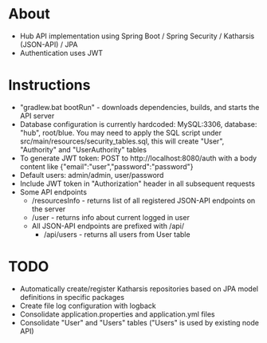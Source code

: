# About
* Hub API implementation using Spring Boot / Spring Security / Katharsis (JSON-API) / JPA
* Authentication uses JWT

# Instructions
* "gradlew.bat bootRun" - downloads dependencies, builds, and starts the API server
* Database configuration is currently hardcoded: MySQL:3306, database: "hub", root/blue.  You may need to apply the
SQL script under src/main/resources/security_tables.sql, this will create "User", "Authority" and "UserAuthority" tables
* To generate JWT token: POST to http://localhost:8080/auth with a body content like {"email":"user","password":"password"}
* Default users: admin/admin, user/password
* Include JWT token in "Authorization" header in all subsequent requests
* Some API endpoints
    * /resourcesInfo - returns list of all registered JSON-API endpoints on the server
    * /user - returns info about current logged in user
    * All JSON-API endpoints are prefixed with /api/
        * /api/users - returns all users from User table



# TODO
* Automatically create/register Katharsis repositories based on JPA model definitions in specific packages
* Create file log configuration with logback
* Consolidate application.properties and application.yml files
* Consolidate "User" and "Users" tables ("Users" is used by existing node API)